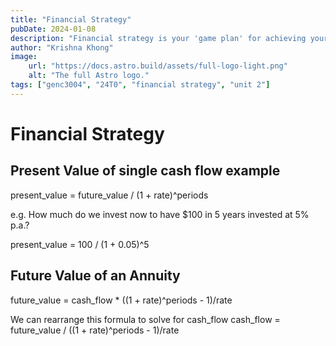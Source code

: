 ```yaml
---
title: "Financial Strategy"
pubDate: 2024-01-08
description: "Financial strategy is your 'game plan' for achieving your financial goals for each of your life stages."
author: "Krishna Khong"
image:
    url: "https://docs.astro.build/assets/full-logo-light.png"
    alt: "The full Astro logo."
tags: ["genc3004", "24T0", "financial strategy", "unit 2"]
---
```

# Financial Strategy

## Present Value of single cash flow example
present_value = future_value / (1 + rate)^periods

e.g.
How much do we invest now to have $100 in 5 years invested at 5% p.a.?

present_value = 100 / (1 + 0.05)^5

## Future Value of an Annuity
future_value = cash_flow * ((1 + rate)^periods - 1)/rate

We can rearrange this formula to solve for cash_flow
cash_flow = future_value / ((1 + rate)^periods - 1)/rate
